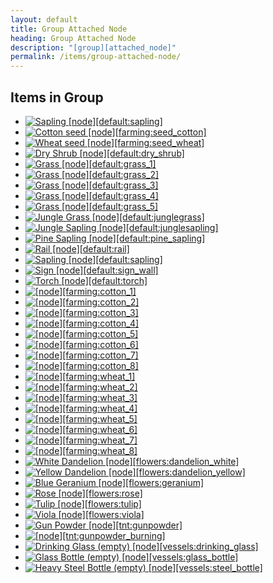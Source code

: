 ```yaml
---
layout: default
title: Group Attached Node
heading: Group Attached Node
description: "[group][attached_node]"
permalink: /items/group-attached-node/
---
```



## Items in Group

<ul class="list-items">
    <li><a href="{{site.baseurl}}/items/default-sapling/"><img src="{{site.baseurl}}/assets/img/items/itemcubes/default_sapling.png" data-toggle="tooltip" title="Sapling [node][default:sapling]"></a></li>
    <li><a href="{{site.baseurl}}/items/farming-seed-cotton/"><img src="{{site.baseurl}}/assets/img/items/itemcubes/farming_seed_cotton.png" data-toggle="tooltip" title="Cotton seed [node][farming:seed_cotton]"></a></li>
    <li><a href="{{site.baseurl}}/items/farming-seed-wheat/"><img src="{{site.baseurl}}/assets/img/items/itemcubes/farming_seed_wheat.png" data-toggle="tooltip" title="Wheat seed [node][farming:seed_wheat]"></a></li>
    <li><a href="{{site.baseurl}}/items/default-dry-shrub/"><img src="{{site.baseurl}}/assets/img/items/itemcubes/default_dry_shrub.png" data-toggle="tooltip" title="Dry Shrub [node][default:dry_shrub]"></a></li>
    <li><a href="{{site.baseurl}}/items/default-grass-1/"><img src="{{site.baseurl}}/assets/img/items/itemcubes/default_grass_1.png" data-toggle="tooltip" title="Grass [node][default:grass_1]"></a></li>
    <li><a href="{{site.baseurl}}/items/default-grass-2/"><img src="{{site.baseurl}}/assets/img/items/itemcubes/default_grass_2.png" data-toggle="tooltip" title="Grass [node][default:grass_2]"></a></li>
    <li><a href="{{site.baseurl}}/items/default-grass-3/"><img src="{{site.baseurl}}/assets/img/items/itemcubes/default_grass_3.png" data-toggle="tooltip" title="Grass [node][default:grass_3]"></a></li>
    <li><a href="{{site.baseurl}}/items/default-grass-4/"><img src="{{site.baseurl}}/assets/img/items/itemcubes/default_grass_4.png" data-toggle="tooltip" title="Grass [node][default:grass_4]"></a></li>
    <li><a href="{{site.baseurl}}/items/default-grass-5/"><img src="{{site.baseurl}}/assets/img/items/itemcubes/default_grass_5.png" data-toggle="tooltip" title="Grass [node][default:grass_5]"></a></li>
    <li><a href="{{site.baseurl}}/items/default-junglegrass/"><img src="{{site.baseurl}}/assets/img/items/itemcubes/default_junglegrass.png" data-toggle="tooltip" title="Jungle Grass [node][default:junglegrass]"></a></li>
    <li><a href="{{site.baseurl}}/items/default-junglesapling/"><img src="{{site.baseurl}}/assets/img/items/itemcubes/default_junglesapling.png" data-toggle="tooltip" title="Jungle Sapling [node][default:junglesapling]"></a></li>
    <li><a href="{{site.baseurl}}/items/default-pine-sapling/"><img src="{{site.baseurl}}/assets/img/items/itemcubes/default_pine_sapling.png" data-toggle="tooltip" title="Pine Sapling [node][default:pine_sapling]"></a></li>
    <li><a href="{{site.baseurl}}/items/default-rail/"><img src="{{site.baseurl}}/assets/img/items/itemcubes/default_rail.png" data-toggle="tooltip" title="Rail [node][default:rail]"></a></li>
    <li><a href="{{site.baseurl}}/items/default-sapling/"><img src="{{site.baseurl}}/assets/img/items/itemcubes/default_sapling.png" data-toggle="tooltip" title="Sapling [node][default:sapling]"></a></li>
    <li><a href="{{site.baseurl}}/items/default-sign-wall/"><img src="{{site.baseurl}}/assets/img/items/itemcubes/default_sign_wall.png" data-toggle="tooltip" title="Sign [node][default:sign_wall]"></a></li>
    <li><a href="{{site.baseurl}}/items/default-torch/"><img src="{{site.baseurl}}/assets/img/items/itemcubes/default_torch.png" data-toggle="tooltip" title="Torch [node][default:torch]"></a></li>
    <li><a href="{{site.baseurl}}/items/farming-cotton-1/"><img src="{{site.baseurl}}/assets/img/items/itemcubes/farming_cotton_1.png" data-toggle="tooltip" title=" [node][farming:cotton_1]"></a></li>
    <li><a href="{{site.baseurl}}/items/farming-cotton-2/"><img src="{{site.baseurl}}/assets/img/items/itemcubes/farming_cotton_2.png" data-toggle="tooltip" title=" [node][farming:cotton_2]"></a></li>
    <li><a href="{{site.baseurl}}/items/farming-cotton-3/"><img src="{{site.baseurl}}/assets/img/items/itemcubes/farming_cotton_3.png" data-toggle="tooltip" title=" [node][farming:cotton_3]"></a></li>
    <li><a href="{{site.baseurl}}/items/farming-cotton-4/"><img src="{{site.baseurl}}/assets/img/items/itemcubes/farming_cotton_4.png" data-toggle="tooltip" title=" [node][farming:cotton_4]"></a></li>
    <li><a href="{{site.baseurl}}/items/farming-cotton-5/"><img src="{{site.baseurl}}/assets/img/items/itemcubes/farming_cotton_5.png" data-toggle="tooltip" title=" [node][farming:cotton_5]"></a></li>
    <li><a href="{{site.baseurl}}/items/farming-cotton-6/"><img src="{{site.baseurl}}/assets/img/items/itemcubes/farming_cotton_6.png" data-toggle="tooltip" title=" [node][farming:cotton_6]"></a></li>
    <li><a href="{{site.baseurl}}/items/farming-cotton-7/"><img src="{{site.baseurl}}/assets/img/items/itemcubes/farming_cotton_7.png" data-toggle="tooltip" title=" [node][farming:cotton_7]"></a></li>
    <li><a href="{{site.baseurl}}/items/farming-cotton-8/"><img src="{{site.baseurl}}/assets/img/items/itemcubes/farming_cotton_8.png" data-toggle="tooltip" title=" [node][farming:cotton_8]"></a></li>
    <li><a href="{{site.baseurl}}/items/farming-wheat-1/"><img src="{{site.baseurl}}/assets/img/items/itemcubes/farming_wheat_1.png" data-toggle="tooltip" title=" [node][farming:wheat_1]"></a></li>
    <li><a href="{{site.baseurl}}/items/farming-wheat-2/"><img src="{{site.baseurl}}/assets/img/items/itemcubes/farming_wheat_2.png" data-toggle="tooltip" title=" [node][farming:wheat_2]"></a></li>
    <li><a href="{{site.baseurl}}/items/farming-wheat-3/"><img src="{{site.baseurl}}/assets/img/items/itemcubes/farming_wheat_3.png" data-toggle="tooltip" title=" [node][farming:wheat_3]"></a></li>
    <li><a href="{{site.baseurl}}/items/farming-wheat-4/"><img src="{{site.baseurl}}/assets/img/items/itemcubes/farming_wheat_4.png" data-toggle="tooltip" title=" [node][farming:wheat_4]"></a></li>
    <li><a href="{{site.baseurl}}/items/farming-wheat-5/"><img src="{{site.baseurl}}/assets/img/items/itemcubes/farming_wheat_5.png" data-toggle="tooltip" title=" [node][farming:wheat_5]"></a></li>
    <li><a href="{{site.baseurl}}/items/farming-wheat-6/"><img src="{{site.baseurl}}/assets/img/items/itemcubes/farming_wheat_6.png" data-toggle="tooltip" title=" [node][farming:wheat_6]"></a></li>
    <li><a href="{{site.baseurl}}/items/farming-wheat-7/"><img src="{{site.baseurl}}/assets/img/items/itemcubes/farming_wheat_7.png" data-toggle="tooltip" title=" [node][farming:wheat_7]"></a></li>
    <li><a href="{{site.baseurl}}/items/farming-wheat-8/"><img src="{{site.baseurl}}/assets/img/items/itemcubes/farming_wheat_8.png" data-toggle="tooltip" title=" [node][farming:wheat_8]"></a></li>
    <li><a href="{{site.baseurl}}/items/flowers-dandelion-white/"><img src="{{site.baseurl}}/assets/img/items/itemcubes/flowers_dandelion_white.png" data-toggle="tooltip" title="White Dandelion [node][flowers:dandelion_white]"></a></li>
    <li><a href="{{site.baseurl}}/items/flowers-dandelion-yellow/"><img src="{{site.baseurl}}/assets/img/items/itemcubes/flowers_dandelion_yellow.png" data-toggle="tooltip" title="Yellow Dandelion [node][flowers:dandelion_yellow]"></a></li>
    <li><a href="{{site.baseurl}}/items/flowers-geranium/"><img src="{{site.baseurl}}/assets/img/items/itemcubes/flowers_geranium.png" data-toggle="tooltip" title="Blue Geranium [node][flowers:geranium]"></a></li>
    <li><a href="{{site.baseurl}}/items/flowers-rose/"><img src="{{site.baseurl}}/assets/img/items/itemcubes/flowers_rose.png" data-toggle="tooltip" title="Rose [node][flowers:rose]"></a></li>
    <li><a href="{{site.baseurl}}/items/flowers-tulip/"><img src="{{site.baseurl}}/assets/img/items/itemcubes/flowers_tulip.png" data-toggle="tooltip" title="Tulip [node][flowers:tulip]"></a></li>
    <li><a href="{{site.baseurl}}/items/flowers-viola/"><img src="{{site.baseurl}}/assets/img/items/itemcubes/flowers_viola.png" data-toggle="tooltip" title="Viola [node][flowers:viola]"></a></li>
    <li><a href="{{site.baseurl}}/items/tnt-gunpowder/"><img src="{{site.baseurl}}/assets/img/items/itemcubes/tnt_gunpowder.png" data-toggle="tooltip" title="Gun Powder [node][tnt:gunpowder]"></a></li>
    <li><a href="{{site.baseurl}}/items/tnt-gunpowder-burning/"><img src="{{site.baseurl}}/assets/img/items/itemcubes/tnt_gunpowder_burning.png" data-toggle="tooltip" title=" [node][tnt:gunpowder_burning]"></a></li>
    <li><a href="{{site.baseurl}}/items/vessels-drinking-glass/"><img src="{{site.baseurl}}/assets/img/items/itemcubes/vessels_drinking_glass.png" data-toggle="tooltip" title="Drinking Glass (empty) [node][vessels:drinking_glass]"></a></li>
    <li><a href="{{site.baseurl}}/items/vessels-glass-bottle/"><img src="{{site.baseurl}}/assets/img/items/itemcubes/vessels_glass_bottle.png" data-toggle="tooltip" title="Glass Bottle (empty) [node][vessels:glass_bottle]"></a></li>
    <li><a href="{{site.baseurl}}/items/vessels-steel-bottle/"><img src="{{site.baseurl}}/assets/img/items/itemcubes/vessels_steel_bottle.png" data-toggle="tooltip" title="Heavy Steel Bottle (empty) [node][vessels:steel_bottle]"></a></li>
</ul>
